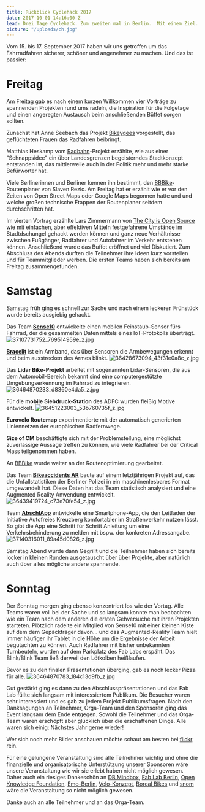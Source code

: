 ```yaml
---
title: Rückblick Cyclehack 2017
date: 2017-10-01 14:16:00 Z
lead: Drei Tage Cyclehack. Zum zweiten mal in Berlin.  Mit einem Ziel. Was ist passiert?
picture: "/uploads/ch.jpg"
---
```


Vom 15. bis 17. September 2017 haben wir uns getroffen um das Fahrradfahren sicherer, schöner und angenehmer zu machen. Und das ist passier:

# Freitag
Am Freitag gab es nach einem kurzen Willkommen vier Vorträge zu spannenden Projekten rund ums radeln, die Inspiration für die Folgetage und einen angeregten Austausch beim anschließenden Büffet sorgen sollten.

Zunächst hat Anne Seebach das Projekt [Bikeygees](http://bikeygees.org/) vorgestellt, das geflüchteten Frauen das Radfahren beibringt.

Matthias Heskamp vom [Radbahn](http://radbahn.berlin/)-Projekt erzählte, wie aus einer "Schnappsidee" ein über Landesgrenzen begeisterndes Stadtkonzept entstanden ist, das mittlerweile auch in der Politik mehr und mehr starke Befürworter hat.

Viele Berlinerinnen und Berliner kennen ihn bestimmt, den [BBBike](http://bbbike.de/)-Routenplaner von Slaven Rezic. Am Freitag hat er erzählt wie er vor den Zeiten von Open Street Maps oder Google Maps begonnen hatte und und welche großen technische Etappen der Routenplaner seitdem durchschritten hat.

Im vierten Vortrag erzählte Lars Zimmermann von [The City is Open Source](http://thecityisopensource.bloglz.de/) wie mit einfachen, aber effektiven Mitteln festgefahrene Umstände im Stadtdschungel gehackt werden können und ganz neue Verhältnisse zwischen Fußgänger, Radfahrer und Autofahrer im Verkehr entstehen können.
Anschließend wurde das Buffet eröffnet und viel Diskutiert. 
Zum Abschluss des Abends durften die Teilnehmer ihre Ideen kurz vorstellen und für Teammitglieder werben. Die ersten Teams haben sich bereits am Freitag zusammengefunden.

# Samstag
Samstag früh ging es schnell zur Sache und nach einem leckeren Frühstück wurde bereits ausgiebig gehackt. 

Das Team **[Sense10](http://catalogue.cyclehack.com/catalogue/sense10/)** entwickelte einen mobilen Feinstaub-Sensor fürs Fahrrad, der die gesammelten Daten mittels eines IoT-Protokolls überträgt.
![37107731752_769514959e_z.jpg](/uploads/37107731752_769514959e_z.jpg)

**[Bracelit](http://catalogue.cyclehack.com/catalogue/bracelit/)** ist ein Armband, das über Sensoren die Armbewegungen erkennt und beim ausstrecken des Armes blinkt.
![36428673094_43f31e0a8c_z.jpg](/uploads/36428673094_43f31e0a8c_z.jpg)

Das **Lidar Bike-Projekt** arbeitet mit sogenannten Lidar-Sensoren, die aus dem Automobil-Bereich bekannt sind eine computergestützte Umgebungserkennung im Fahrrad zu integrieren.
![36464870233_d8360e4da5_z.jpg](/uploads/36464870233_d8360e4da5_z.jpg)  

Für die **mobile Siebdruck-Station** des ADFC wurden fleißig Motive entwickelt. 
![36451223003_53b760735f_z.jpg](/uploads/36451223003_53b760735f_z.jpg)

**Eurovelo Routemap** experimentierte mit der automatisch generierten Liniennetzen der europäischen Radfernwege.

**Size of CM** beschäftigte sich mit der Problemstellung, eine möglichst zuverlässige Aussage treffen zu können, wie viele Radfahrer bei der Critical Mass teilgenommen haben.

An [BBBike](http://catalogue.cyclehack.com/catalogue/bbbike/) wurde weiter an der Routenoptimierung gearbeitet.


Das Team **[Bikeaccidents AR](http://catalogue.cyclehack.com/catalogue/bikeaccidentsar/)** baute auf einem letztjährigen Projekt auf, das die Unfallstatistiken der Berliner Polizei in ein maschinenlesbares Format umgewandelt hat. Diese Daten hat das Team statistisch analysiert und eine Augmented Reality Anwendung entwickelt.
![36439419724_c73e70fe54_z.jpg](/uploads/36439419724_c73e70fe54_z.jpg)
 
Team **[AbschlApp](http://catalogue.cyclehack.com/catalogue/abschlapp/)** entwickelte eine Smartphone-App, die den Leitfaden der Initiative Autofreies Kreuzberg komfortabler im Straßenverkehr nutzen lässt. So gibt die App eine Schritt für Schritt Anleitung um eine Verkehrsbehinderung zu melden mit bspw. der konkreten Adressangabe. 
![37140316011_89a45d0826_z.jpg](/uploads/37140316011_89a45d0826_z.jpg)

Samstag Abend wurde dann Gegrillt und die Teilnehmer haben sich bereits locker in kleinen Runden ausgetauscht über über Projekte, aber natürlich auch über alles mögliche andere spannende.  

# Sonntag
Der Sonntag morgen ging ebenso konzentriert los wie der Vortag. Alle Teams waren voll bei der Sache und so langsam konnte man beobachten wie ein Team nach dem anderen die ersten Gehversuche mit ihren Projekten starteten. Plötzlich radelte ein Mitglied von Sense10 mit einer kleinen Kiste auf dem dem Gepäckträger davon... und das Augmented-Reality Team hielt immer häufiger ihr Tablet in die Höhe um die Ergebnisse der Arbeit begutachten zu können. Auch Radfahrer mit bisher unbekannten Turnbeuteln, wurden auf dem Parkplatz des Fab Labs erspäht. Das Blink/Blink Team ließ derweil den Lötkolben heißlaufen.

Bevor es zu den finalen Präsentationen überging, gab es noch lecker Pizza für alle.
![36464870783_184c13d9fb_z.jpg](/uploads/36464870783_184c13d9fb_z.jpg)

Gut gestärkt ging es dann zu den Abschlusspräsentationen und das Fab Lab füllte sich langsam mit interessiertem Publikum. Die Besucher waren sehr interessiert und es gab zu jedem Projekt Publikumsfragen. 
Nach den Danksagungen an Teilnehmer, Orga-Team und den Sponsoren ging das Event langsam dem Ende entgegen. Sowohl die Teilnehmer und das Orga-Team waren erschöpft aber glücklich über die erschaffenen Dinge. Alle waren sich einig: Nächstes Jahr gerne wieder!

Wer sich noch mehr Bilder anschauen möchte schaut am besten bei [flickr](https://www.flickr.com/photos/cyclehackber/albums/with/72157686754772194) rein.

Für eine gelungene Veranstaltung sind alle Teilnehmer wichtig und ohne die finanzielle und organisatorische Unterstützung unserer Sponsoren wäre unsere Veranstaltung wie wir sie erlebt haben nicht möglich gewesen. Daher auch ein riesiges Dankeschön an [DB Mindbox](https://dbmindbox.com/), [Fab Lab Berlin](https://fablab.berlin/), [Open Knowledge Foundation](https://okfn.de/), [Emo-Berlin](http://www.emo-berlin.de/), [Velo-Konzept](http://www.velokonzept.de/), [Boreal Bikes](https://borealbikes.com/) und [snom](https://www.snom.com/) wäre die Veranstaltung so nicht möglich gewesen.

Danke auch an alle Teilnehmer und an das Orga-Team.

